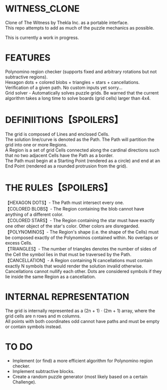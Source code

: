 # WITNESS_CLONE
Clone of The Witness by Thekla Inc. as a portable interface. <br/>
This repo attempts to add as much of the puzzle mechanics as possible. <br/>

This is currently a work in progress.

# FEATURES
Polynomino region checker (supports fixed and arbitrary rotations but not subtractive regions). <br/>
Hexagon dots + colored blobs + triangles + stars + cancellations.<br/>
Verification of a given path. No custom inputs yet sorry... <br/>
Grid solver - Automatically solves puzzle grids. Be warned that the current algorithm takes a long time to solve boards (grid cells) larger than 4x4.

# DEFINIITIONS【SPOILERS】

The grid is composed of Lines and enclosed Cells. <br/>
The solution line/curve is denoted as the Path. The Path will partition the grid into one or more Regions. <br/>
A Region is a set of grid Cells connected along the cardinal directions such that no two adjacent Cells have the Path as a border.<br/>
The Path must begin at a Starting Point (rendered as a circle) and end at an End Point (rendered as a rounded protrusion from the grid).

# THE RULES【SPOILERS】

【HEXAGON DOTS】- The Path must intersect every one. <br/>
【COLORED BLOBS】- The Region containing the blob cannot have anything of a different color.<br/>
【COLORED STARS】- The Region containing the star must have exactly one other object of the star's color. Other colors are disregarded.<br/>
【POLYNOMINOS】- The Region's shape (i.e. the shape of the Cells) must be composed exactly of the Polynominos contained within. No overlaps or excess Cells.<br/>
【TRIANGLES】- The number of triangles denotes the number of sides of the Cell the symbol lies in that must be traversed by the Path.<br/>
【CANCELLATION】- A Region containing N cancellations must contain exactly N symbols that would render the solution invalid otherwise. Cancellations cannot nullify each other. Dots are considered symbols if they lie inside the same Region as a cancellation.

# INTERNAL REPRESENTATION

The grid is internally represented as a (2n + 1) ⋅ (2m + 1) array, where the grid cells are n rows and m columns. <br/>
All points with both coordinates odd cannot have paths and must be empty or contain symbols instead.

# TO DO

- Implement (or find) a more efficient algorithm for Polynomino region checker. <br/>
- Implement subtractive blocks.
- Create a random puzzle generator (most likely based on a certain Challenge).
